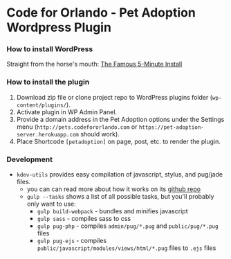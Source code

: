 # Code for Orlando - Pet Adoption Wordpress Plugin

### How to install WordPress
Straight from the horse's mouth: [The Famous 5-Minute Install](https://codex.wordpress.org/Installing_WordPress#Famous_5-Minute_Install)

### How to install the plugin
1. Download zip file or clone project repo to WordPress plugins folder (`wp-content/plugins/`).
2. Activate plugin in WP Admin Panel.
3. Provide a domain address in the Pet Adoption options under the Settings menu (`http://pets.codefororlando.com` or `https://pet-adoption-server.herokuapp.com` should work).
4. Place Shortcode `[petadoption]` on page, post, etc. to render the plugin.

### Development
- `kdev-utils` provides easy compilation of javascript, stylus, and pug/jade files.
    + you can can read more about how it works on its [github repo](https://github.com/khalidhoffman/kdev-utils.git)
    + `gulp --tasks` shows a list of all possible tasks, but you'll probably only want to use:
       + `gulp build-webpack` - bundles and minifies javascript
       + `gulp sass` - compiles sass to css
       + `gulp pug-php` - compiles `admin/pug/*.pug` and `public/pug/*.pug` files
       + `gulp pug-ejs` - compiles `public/javascript/modules/views/html/*.pug` files to `.ejs` files

